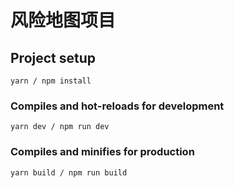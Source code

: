 # 风险地图项目

## Project setup
```
yarn / npm install
```

### Compiles and hot-reloads for development
```
yarn dev / npm run dev
```

### Compiles and minifies for production
```
yarn build / npm run build
```
